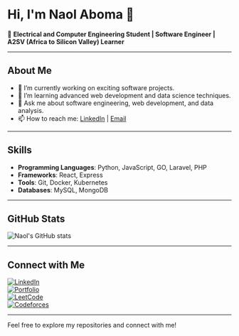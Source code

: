 # Hi, I'm Naol Aboma 👋

🚀 **Electrical and Computer Engineering Student | Software Engineer | A2SV (Africa to Silicon Valley) Learner**

---

## About Me

- 🔭 I’m currently working on exciting software projects.
- 🌱 I’m learning advanced web development and data science techniques.
- 💬 Ask me about software engineering, web development, and data analysis.
- 📫 How to reach me: [LinkedIn](https://www.linkedin.com/in/naolaboma/) | [Email](mailto:naolaboma@gmail.com)

---

## Skills

- **Programming Languages**: Python, JavaScript, GO, Laravel, PHP
- **Frameworks**: React, Express
- **Tools**: Git, Docker, Kubernetes
- **Databases**: MySQL, MongoDB

---

## GitHub Stats

![Naol's GitHub stats](https://github-readme-stats.vercel.app/api?username=naolaboma&show_icons=true&theme=radical)

---

## Connect with Me

[![LinkedIn](https://img.shields.io/badge/LinkedIn-blue?logo=linkedin)](https://www.linkedin.com/in/naolaboma/)  
[![Portfolio](https://img.shields.io/badge/Portfolio-black?logo=github)](https://your-portfolio-link)  
[![LeetCode](https://img.shields.io/badge/LeetCode-orange?logo=leetcode)](https://leetcode.com/u/Naolae/)  
[![Codeforces](https://img.shields.io/badge/Codeforces-blue?logo=codeforces)](https://codeforces.com/profile/Naole)

---

Feel free to explore my repositories and connect with me!
